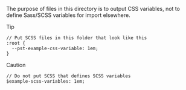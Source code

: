 The purpose of files in this directory is to output CSS variables, not to define
Sass/SCSS variables for import elsewhere.

> [!TIP]
>
> ```
> // Put SCSS files in this folder that look like this
> :root {
>   --pst-example-css-variable: 1em;
> }
> ```

> [!CAUTION]
>
> ```
> // Do not put SCSS that defines SCSS variables
> $example-scss-variables: 1em;
> ```
